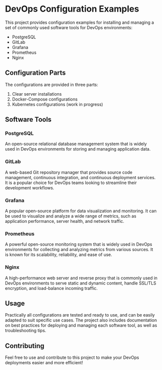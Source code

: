 # DevOps Configuration Examples

This project provides configuration examples for installing and managing a set of commonly used software tools for DevOps environments:

- PostgreSQL
- GitLab
- Grafana
- Prometheus
- Nginx

## Configuration Parts

The configurations are provided in three parts:

1. Clear server installations
2. Docker-Compose configurations
3. Kubernetes configurations (work in progress)

## Software Tools

### PostgreSQL

An open-source relational database management system that is widely used in DevOps environments for storing and managing application data.

### GitLab

A web-based Git repository manager that provides source code management, continuous integration, and continuous deployment services. It is a popular choice for DevOps teams looking to streamline their development workflows.

### Grafana

A popular open-source platform for data visualization and monitoring. It can be used to visualize and analyze a wide range of metrics, such as application performance, server health, and network traffic.

### Prometheus

A powerful open-source monitoring system that is widely used in DevOps environments for collecting and analyzing metrics from various sources. It is known for its scalability, reliability, and ease of use.

### Nginx

A high-performance web server and reverse proxy that is commonly used in DevOps environments to serve static and dynamic content, handle SSL/TLS encryption, and load-balance incoming traffic.

## Usage

Practically all configurations are tested and ready to use, and can be easily adapted to suit specific use cases. The project also includes documentation on best practices for deploying and managing each software tool, as well as troubleshooting tips.

## Contributing

Feel free to use and contribute to this project to make your DevOps deployments easier and more efficient!
